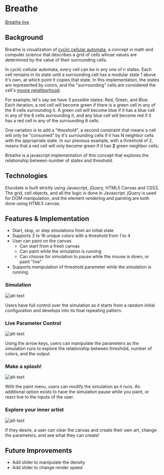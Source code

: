 # Breathe

[Breathe live](https://brady-kimball.github.io/breathe/)

## Background

Breathe is visualization of [cyclic cellular automata](https://en.wikipedia.org/wiki/Cyclic_cellular_automaton), a concept in math and computer science that describes a grid of cells whose values are determined by the value of their surrounding cells.

In *cyclic* cellular automata, every cell can be in any one of n states.  Each cell remains in its state until a surrounding cell has a modular state 1 above it's own, at which point it copies that state.  In this implementation, the states are represented by colors, and the "surrrounding" cells are considered the cell's [moore neighborhood](https://upload.wikimedia.org/wikipedia/commons/4/4d/Moore_neighborhood_with_cardinal_directions.svg).

For example, let's say we have 3 possible states: Red, Green, and Blue.  Each iteration, a red cell will become green if there is a green cell in any of the 8 cells surrounding it.  A green cell will become blue if it has a blue cell in any of the 8 cells surrounding it, and any blue cell will become red if it has a red cell in any of the surrounding 8 cells.

One variation is to add a "threshold", a second constraint that means a cell will only be "consumed" by it's surrounding cells if it has N neighbor cells with the appropriate state.  In our previous example, with a threshold of 2, means that a red cell will only become green if it has **2** green neighbor cells.

Breathe is a javascript implementation of this concept that explores the relationship between number of states and threshold.  

## Technologies

Elucidate is built strictly using Javascript, jQuery, HTML5 Canvas and CSS3. The grid, cell objects, and all the logic is done in Javascript. jQuery is used for DOM manipulation, and the element rendering and painting are both done using HTML5 canvas.

## Features & Implementation

* Start, stop, or step simulations from an initial state
* Supports 3 to 16 unique colors with a threshold from 1 to 4
* User can paint on the canvas
  * Can start from a fresh canvas
  * Can paint while the simulation is running
  * Can choose for simulation to pause while the mouse is down, or paint "live"
* Supports manipulation of threshold parameter while the simulation is running.

### Simulation

![alt-text](/assets/16-1.gif "It's alive!")

Users have full control over the simulation as it starts from a random initial configuration and develops into its final repeating pattern.  

### Live Parameter Control

![alt-text](/assets/change-parameters.gif)

Using the arrow keys, users can manipulate the parameters as the simulation runs to explore the relationship between threshold, number of colors, and the output.

### Make a splash!

![alt-text](assets/paint2.gif)

With the paint menu, users can modify the simulation as it runs.  An additional option exists to have the simulation pause while you paint, or react live to the inputs of the user.

### Explore your inner artist

![alt-text](assets/paint.gif)

If they desire, a user can clear the canvas and create their own art, change the parameters, and see what they can create!

## Future Improvements

* Add slider to manipulate the density
* Add slider to change render speed
